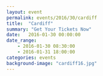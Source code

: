 ```yaml
---
layout: event
permalink: events/2016/30/cardiff
title:  "Cardiff"
summary: "Get Your Tickets Now"
date:   2016-01-30 00:00:00
date_range:
    - 2016-01-30 08:30:00
    - 2016-01-31 18:00:00
categories: events
background-image: "cardiff16.jpg"
---
```

